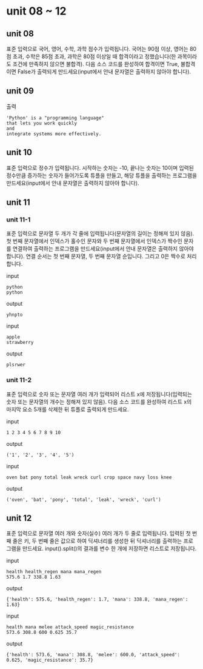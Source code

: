 # unit 08 ~ 12

## unit 08

표준 입력으로 국어, 영어, 수학, 과학 점수가 입력됩니다. 국어는 90점 이상, 영어는 80점 초과, 수학은 85점 초과, 과학은 80점 이상일 때 합격이라고 정했습니다(한 과목이라도 조건에 만족하지 않으면 불합격). 다음 소스 코드를 완성하여 합격이면 True, 불합격이면 False가 출력되게 만드세요(input에서 안내 문자열은 출력하지 않아야 합니다).

## unit 09

출력

```{.no-highlight}
'Python' is a "programming language"
that lets you work quickly
and
integrate systems more effectively.
```

## unit 10

표준 입력으로 정수가 입력됩니다. 시작하는 숫자는 -10, 끝나는 숫자는 10이며 입력된 정수만큼 증가하는 숫자가 들어가도록 튜플을 만들고, 해당 튜플을 출력하는 프로그램을 만드세요(input에서 안내 문자열은 출력하지 않아야 합니다).

## unit 11

### unit 11-1

표준 입력으로 문자열 두 개가 각 줄에 입력됩니다(문자열의 길이는 정해져 있지 않음). 첫 번째 문자열에서 인덱스가 홀수인 문자와 두 번째 문자열에서 인덱스가 짝수인 문자를 연결하여 출력하는 프로그램을 만드세요(input에서 안내 문자열은 출력하지 않아야 합니다). 연결 순서는 첫 번째 문자열, 두 번째 문자열 순입니다. 그리고 0은 짝수로 처리합니다.

input

```{.no-highlight}
python
python
```

output

```{.no-highlight}
yhnpto
```

input

```{.no-highlight}
apple
strawberry
```

output

```{.no-highlight}
plsrwer
```

### unit 11-2

표준 입력으로 숫자 또는 문자열 여러 개가 입력되어 리스트 x에 저장됩니다(입력되는 숫자 또는 문자열의 개수는 정해져 있지 않음). 다음 소스 코드를 완성하여 리스트 x의 마지막 요소 5개를 삭제한 뒤 튜플로 출력되게 만드세요.

input

```{.no-highlight}
1 2 3 4 5 6 7 8 9 10
```

output

```{.no-highlight}
('1', '2', '3', '4', '5')
```

input

```{.no-highlight}
oven bat pony total leak wreck curl crop space navy loss knee
```

output

```{.no-highlight}
('oven', 'bat', 'pony', 'total', 'leak', 'wreck', 'curl')
```

## unit 12

표준 입력으로 문자열 여러 개와 숫자(실수) 여러 개가 두 줄로 입력됩니다. 입력된 첫 번째 줄은 키, 두 번째 줄은 값으로 하여 딕셔너리를 생성한 뒤 딕셔너리를 출력하는 프로그램을 만드세요. input().split()의 결과를 변수 한 개에 저장하면 리스트로 저장됩니다.

input

```{.no-highlight}
health health_regen mana mana_regen
575.6 1.7 338.8 1.63
```

output

```{.no-highlight}
{'health': 575.6, 'health_regen': 1.7, 'mana': 338.8, 'mana_regen': 1.63}
```

input

```{.no-highlight}
health mana melee attack_speed magic_resistance
573.6 308.8 600 0.625 35.7
```

output

```{.no-highlight}
{'health': 573.6, 'mana': 308.8, 'melee': 600.0, 'attack_speed': 0.625, 'magic_resistance': 35.7}
```